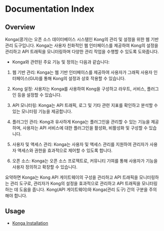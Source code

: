 # Documentation Index

## Overview

Konga(콩가)는 오픈 소스 데이터베이스 시스템인 Kong의 관리 및 설정을 위한 웹 기반 관리 도구입니다. Konga는 사용자 친화적인 웹 인터페이스를 제공하여 Kong의 설정을 관리하고 API 트래픽을 모니터링하며 다양한 관리 작업을 수행할 수 있도록 도와줍니다.

- Konga와 관련된 주요 기능 및 정의는 다음과 같습니다:

1. 웹 기반 관리:
Konga는 웹 기반 인터페이스를 제공하여 사용자가 그래픽 사용자 인터페이스(GUI)를 통해 Kong의 설정과 상호 작용할 수 있습니다.

2. Kong 설정:
사용자는 Konga를 사용하여 Kong을 구성하고 라우트, 서비스, 플러그인 등을 설정할 수 있습니다.

3. API 모니터링:
Konga는 API 트래픽, 로그 및 기타 관련 지표를 확인하고 분석할 수 있는 모니터링 기능을 제공합니다.

4. 플러그인 관리:
Kong과 유사하게 Konga는 플러그인을 관리할 수 있는 기능을 제공하며, 사용자는 API 서비스에 대한 플러그인을 활성화, 비활성화 및 구성할 수 있습니다.

5. 사용자 및 액세스 관리:
Konga는 사용자 및 액세스 관리를 지원하여 관리자가 사용자 액세스와 권한을 효과적으로 제어할 수 있도록 합니다.

6. 오픈 소스:
Konga는 오픈 소스 프로젝트로, 커뮤니티 기여를 통해 사용자가 기능을 사용자 정의하고 확장할 수 있습니다.

요약하면 Konga는 Kong API 게이트웨이의 구성을 관리하고 API 트래픽을 모니터링하는 관리 도구로, 관리자가 Kong의 설정을 효과적으로 관리하고 API 트래픽을 모니터링하는 데 도움을 줍니다. Kong(API 게이트웨이)와 Konga(관리 도구) 간의 구분을 주의해야 합니다.
## Usage
- [Konga Installation](./installation.md)